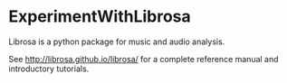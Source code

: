 # ExperimentWithLibrosa

Librosa is a python package for music and audio analysis.

See http://librosa.github.io/librosa/ for a complete reference manual and introductory tutorials.
